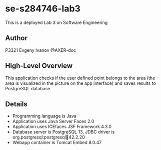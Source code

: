# se-s284746-lab3
This is a deployed Lab 3 on Software Engineering
## Author
P3321 Evgeny Ivanov @AXER-doc
## High-Level Overview
This application checks if the user defined point belongs to the area (the area is visualized in the picture on the app interface) and saves results to PostgreSQL database.
## Details
- Programming language is Java
- Application uses Java Server Faces 2.0
- Application uses ICEfaces JSF Framework 4.3.0
- Database server is PostgreSQL 13, JDBC driver is org.postgresql:postgresql:jar:42.2.20
- Webapp container is Tomcat Embed 8.0.47
